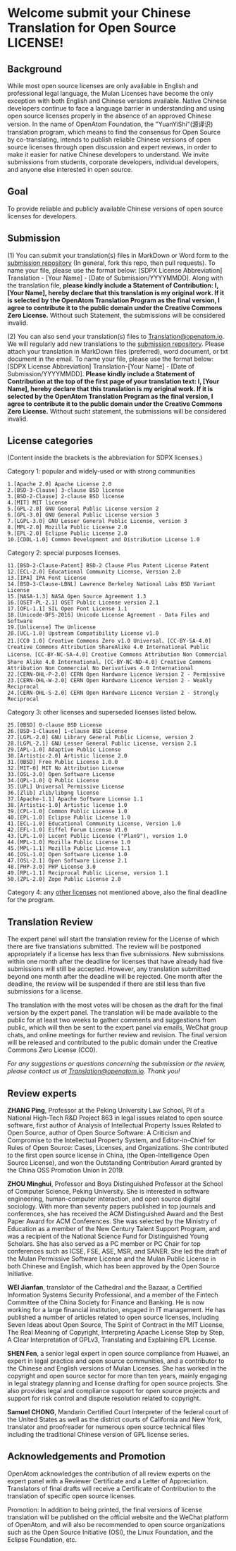 # Welcome submit your Chinese Translation for Open Source LICENSE! 

## Background

While most open source licenses are only available in English and professional legal language, the Mulan Licenses have become the only exception with both English and Chinese versions available. Native Chinese developers continue to face a language barrier in understanding and using open source licenses properly in the absence of an approved Chinese version. In the name of OpenAtom Foundation, the "YuanYiShi"(源译识) translation program, which means to find the consensus for Open Source by co-translating, intends to publish reliable Chinese versions of open source licenses through open discussion and expert reviews, in order to make it easier for native Chinese developers to understand. We invite submissions from students, corporate developers, individual developers, and anyone else interested in open source. 


## Goal

To provide reliable and publicly available Chinese versions of open source licenses for developers. 


## Submission 

(1) You can submit your translation(s) files in MarkDown or Word form to the [submission repository](https://gitee.com/OpenAtomFoundation/legal-license-translation/tree/master/%E8%AF%91%E6%96%87%E6%8A%95%E7%A8%BF) (In general, fork this repo, then pull requests). To name your file, please use the format below: [SDPX License Abbreviation] Translation - [Your Name] - [Date of Submission/YYYYMMDD]. Along with the translation file, **please kindly include a Statement of Contribution: I, [Your Name], hereby declare that this translation is my original work. If it is selected by the OpenAtom Translation Program as the final version, I agree to contribute it to the public domain under the Creative Commons Zero License.** Without such Statement, the submissions will be considered invalid.

(2) You can also send your translation(s) files to Translation@openatom.io. We will regularly add new translations to the [submission repository](https://gitee.com/OpenAtomFoundation/legal-license-translation/tree/master/%E8%AF%91%E6%96%87%E6%8A%95%E7%A8%BF). Please attach your translation in MarkDown files (preferred), word document, or txt document in the email. To name your file, please use the format below: [SDPX License Abbreviation] Translation-[Your Name] - [Date of Submission/YYYYMMDD]. **Please kindly include a Statement of Contribution at the top of the first page of your translation text: I, [Your Name], hereby declare that this translation is my original work. If it is selected by the OpenAtom Translation Program as the final version, I agree to contribute it to the public domain under the Creative Commons Zero License.** Without sucht statement, the submissions will be considered invalid.


## License categories
(Content inside the brackets is the abbreviation for SDPX licenses.)

Category 1: popular and widely-used or with strong communities

```
1.[Apache 2.0] Apache License 2.0
2.[BSD-3-Clause] 3-clause BSD license
3.[BSD-2-Clause] 2-clause BSD license
4.[MIT] MIT license
5.[GPL-2.0] GNU General Public License version 2
6.[GPL-3.0] GNU General Public License version 3
7.[LGPL-3.0] GNU Lesser General Public License, version 3
8.[MPL-2.0] Mozilla Public License 2.0
9.[EPL-2.0] Eclipse Public License 2.0
10.[CDDL-1.0] Common Development and Distribution License 1.0
```

Category 2: special purposes licenses.

```
11.[BSD-2-Clause-Patent] BSD-2 Clause Plus Patent License Patent
12.[ECL-2.0] Educational Community License, Version 2.0
13.[IPA] IPA Font License
14.[BSD-3-Clause-LBNL] Lawrence Berkeley National Labs BSD Variant License
15.[NASA-1.3] NASA Open Source Agreement 1.3
16.[OSET-PL-2.1] OSET Public License version 2.1
17.[OFL-1.1] SIL Open Font License 1.1
18.[Unicode-DFS-2016] Unicode License Agreement - Data Files and Software
19.[Unlicense] The Unlicense
20.[UCL-1.0] Upstream Compatibility License v1.0
21.[CC0 1.0] Creative Commons Zero v1.0 Universal、[CC-BY-SA-4.0] Creative Commons Attribution ShareAlike 4.0 International Public License、[CC-BY-NC-SA-4.0] Creative Commons Attribution Non Commercial Share Alike 4.0 International、[CC-BY-NC-ND-4.0] Creative Commons Attribution Non Commercial No Derivatives 4.0 International
22.[CERN-OHL-P-2.0] CERN Open Hardware Licence Version 2 - Permissive
23.[CERN-OHL-W-2.0] CERN Open Hardware Licence Version 2 - Weakly Reciprocal
24.[CERN-OHL-S-2.0] CERN Open Hardware Licence Version 2 - Strongly Reciprocal
```

Category 3: other licenses and superseded licenses listed below.

```
25.[0BSD] 0-clause BSD License
26.[BSD-1-Clause] 1-clause BSD License
27.[LGPL-2.0] GNU Library General Public License, version 2
28.[LGPL-2.1] GNU Lesser General Public License, version 2.1
29.[APL-1.0] Adaptive Public License
30.[Artistic-2.0] Artistic license 2.0
31.[0BSD] Free Public License 1.0.0
32.[MIT-0] MIT No Attribution License
33.[OSL-3.0] Open Software License
34.[QPL-1.0] Q Public License
35.[UPL] Universal Permissive License
36.[Zlib] zlib/libpng license
37.[Apache-1.1] Apache Software License 1.1
38.[Artistic-1.0] Artistic license 1.0
39.[CPL-1.0] Common Public License 1.0
40.[EPL-1.0] Eclipse Public License 1.0
41.[ECL-1.0] Educational Community License, Version 1.0
42.[EFL-1.0] Eiffel Forum License V1.0
43.[LPL-1.0] Lucent Public License ("Plan9"), version 1.0
44.[MPL-1.0] Mozilla Public License 1.0
45.[MPL-1.1] Mozilla Public License 1.1
46.[OSL-1.0] Open Software License 1.0
47.[OSL-2.1] Open Software License 2.1
48.[PHP-3.0] PHP License 3.0
49.[RPL-1.1] Reciprocal Public License, version 1.1
50.[ZPL-2.0] Zope Public License 2.0
```

Category 4: any [other licenses](https://opensource.org/licenses/category) not mentioned above, also the final deadline for the program.


## Translation Review

The expert panel will start the translation review for the License of which there are five translations submitted. The review will be postponed appropriately if a license has less than five submissions. New submissions within one month after the deadline for licenses that have already had five submissions will still be accepted. However, any translation submitted beyond one month after the deadline will be rejected. One month after the deadline, the review will be suspended if there are still less than five submissions for a license.

The translation with the most votes will be chosen as the draft for the final version by the expert panel. The translation will be made available to the public for at least two weeks to gather comments and suggestions from public, which will then be sent to the expert panel via emails, WeChat group chats, and online meetings for further review and revision. The final version will be released and contributed to the public domain under the Creative Commons Zero License (CC0).

_For any suggestions or questions concerning the submission or the review, please contact us at Translation@openatom.io. Thank you!_


## Review experts

**ZHANG Ping**, Professor at the Peking University Law School, PI of a National High-Tech R&D Project 863 in legal issues related to open source software, first author of Analysis of Intellectual Property Issues Related to Open Source, author of Open Source Software: A Criticism and Compromise to the Intellectual Property System, and Editor-in-Chief for Rules of Open Source: Cases, Licenses, and Organizations. She contributed to the first open source license in China, (the Open-Intelligence Open Source License), and won the Outstanding Contribution Award granted by the China OSS Promotion Union in 2019.

**ZHOU Minghui**, Professor and Boya Distinguished Professor at the School of Computer Science, Peking University. She is interested in software engineering, human-computer interaction, and open source digital sociology. With more than seventy papers published in top journals and conferences, she has received the ACM Distinguished Award and the Best Paper Award for ACM Conferences. She was selected by the Ministry of Education as a member of the New Century Talent Support Program, and was a recipient of the National Science Fund for Distinguished Young Scholars. She has also served as a PC member or PC Chair for top conferences such as ICSE, FSE, ASE, MSR, and SANER. She led the draft of the Mulan Permissive Software License and the Mulan Public License in both Chinese and English, which has been approved by the Open Source Initiative.

**WEI Jianfan**, translator of the Cathedral and the Bazaar, a Certified Information Systems Security Professional, and a member of the Fintech Committee of the China Society for Finance and Banking. He is now working for a large financial institution, engaged in IT management. He has published a number of articles related to open source licenses, including Seven Ideas about Open Source, The Spirit of Contract in the MIT License, The Real Meaning of Copyright, Interpreting Apache License Step by Step, A Clear Interpretation of GPLv3, Translating and Explaining EPL License.

**SHEN Fen**, a senior legal expert in open source compliance from Huawei, an expert in legal practice and open source communities, and a contributor to the Chinese and English versions of Mulan Licenses. She has worked in the copyright and open source sector for more than ten years, mainly engaging in legal strategy planning and license drafting for open source projects. She also provides legal and compliance support for open source projects and support for risk control and dispute resolution related to copyright.

**Samuel CHONG**, Mandarin Certified Court Interpreter of the federal court of the United States as well as the district courts of California and New York, translator and proofreader for numerous open source technical files including the traditional Chinese version of GPL license series.



## Acknowledgements and Promotion

OpenAtom acknowledges the contribution of all review experts on the expert panel with a Reviewer Certificate and a Letter of Appreciation. 
Translators of final drafts will receive a Certificate of Contribution to the translation of specific open source licenses.

Promotion: In addition to being printed, the final versions of license translation will be published on the official website and the WeChat platform of OpenAtom, and will also be recommended to open source organizations such as the Open Source Initiative (OSI), the Linux Foundation, and the Eclipse Foundation, etc.
